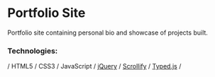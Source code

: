 # Portfolio Site

Portfolio site containing personal bio and showcase of projects built.

### Technologies:

/ HTML5 / CSS3 / JavaScript / <a href="https://jquery.com/">jQuery</a> / <a href="https://github.com/lukehaas/Scrollify">Scrollify</a> / <a href="https://github.com/mattboldt/typed.js/">Typed.js</a> /
